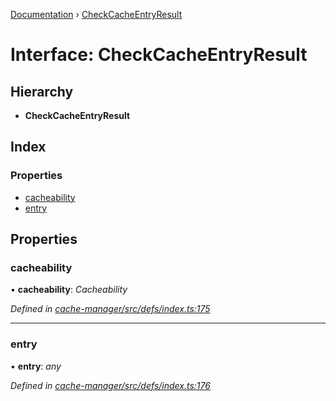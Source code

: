 [Documentation](../README.md) › [CheckCacheEntryResult](checkcacheentryresult.md)

# Interface: CheckCacheEntryResult

## Hierarchy

* **CheckCacheEntryResult**

## Index

### Properties

* [cacheability](checkcacheentryresult.md#cacheability)
* [entry](checkcacheentryresult.md#entry)

## Properties

###  cacheability

• **cacheability**: *Cacheability*

*Defined in [cache-manager/src/defs/index.ts:175](https://github.com/badbatch/graphql-box/blob/e36f8d4/packages/cache-manager/src/defs/index.ts#L175)*

___

###  entry

• **entry**: *any*

*Defined in [cache-manager/src/defs/index.ts:176](https://github.com/badbatch/graphql-box/blob/e36f8d4/packages/cache-manager/src/defs/index.ts#L176)*
